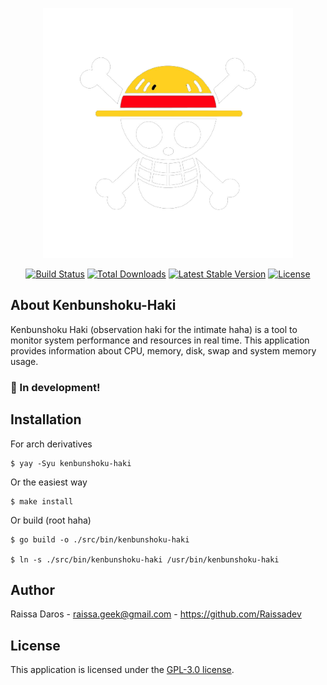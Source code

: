 <p align="center"><a href="http://raissadev.com" target="_blank"><img src="./etc/mug.png" width="400"></a></p>

<p align="center">
<a href=""><img src="https://img.shields.io/badge/build-passing-brightgreen" alt="Build Status"></a>
<a href=""><img src="https://img.shields.io/badge/Total%20Downloads-0-red.svg" alt="Total Downloads"></a>
<a href=""><img src="https://img.shields.io/badge/Latest%20Stable%20Version-v1.0.0-brightgreen.svg" alt="Latest Stable Version"></a>
<a href=""><img src="https://img.shields.io/badge/License-GPL--3.0-blue.svg" alt="License"></a>
</p>

## About Kenbunshoku-Haki

Kenbunshoku Haki (observation haki for the intimate haha) is a tool to monitor system performance and resources in real time. This application provides information about CPU, memory, disk, swap and system memory usage.

### :stop_sign: In development!

## Installation
For arch derivatives
```
$ yay -Syu kenbunshoku-haki
```

Or the easiest way
```
$ make install
```

Or build (root haha)
```
$ go build -o ./src/bin/kenbunshoku-haki

$ ln -s ./src/bin/kenbunshoku-haki /usr/bin/kenbunshoku-haki
```


## Author
Raissa Daros - raissa.geek@gmail.com - https://github.com/Raissadev

## License
This application is licensed under the [GPL-3.0 license](https://opensource.org/license/gpl-3-0/).